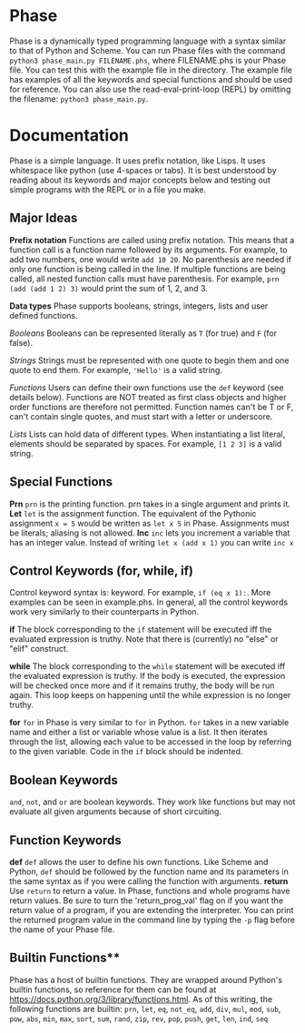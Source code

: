 # Phase
Phase is a dynamically typed programming language with a syntax similar to that of Python and Scheme.
You can run Phase files with the command `python3 phase_main.py FILENAME.phs`, where FILENAME.phs is your Phase file. You can test this with the example file in the directory. The example file has examples of all the keywords and special functions and should be used for reference. You can also use the read-eval-print-loop (REPL) by omitting the filename: `python3 phase_main.py`. 

# Documentation
Phase is a simple language. It uses prefix notation, like Lisps. It uses whitespace like python (use 4-spaces or tabs). It is best understood by reading about its keywords and major concepts below and testing out simple programs with the REPL or in a file you make.

## Major Ideas

**Prefix notation**
Functions are called using prefix notation. This means that a function call is a function name followed by its arguments.
For example, to add two numbers, one would write `add 10 20`. No parenthesis are needed if only one function is being called in the line. If multiple functions are being called, all nested function calls must have parenthesis. For example, `prn (add (add 1 2) 3)` would print the sum of 1, 2, and 3.

**Data types**
Phase supports booleans, strings, integers, lists and user defined functions.

*Booleans*
Booleans can be represented literally as `T` (for true) and `F` (for false). 

*Strings*
Strings must be represented with one quote to begin them and one quote to end them. For example, `'Hello'` is a valid string.

*Functions*
Users can define their own functions use the `def` keyword (see details below). Functions are NOT treated as first class objects and higher order functions are therefore not permitted. Function names can't be T or F, can't contain single quotes, and must start with a letter or underscore.

*Lists*
Lists can hold data of different types. When instantiating a list literal, elements should be separated by spaces. For example, `[1 2 3]` is a valid string.

## Special Functions 
**Prn**
`prn` is the printing function. prn takes in a single argument and prints it.
**Let**
`let` is the assignment function. The equivalent of the Pythonic assignment `x = 5` would be written as `let x 5` in Phase. Assignments must be literals; aliasing is not allowed.
**Inc**
`inc` lets you increment a variable that has an integer value. Instead of writing `let x (add x 1)` you can write `inc x`

## Control Keywords (for, while, if)
Control keyword syntax is: keyword<one space><open paren><keyword body><close paren>. For example, `if (eq x 1):`. More examples can be seen in example.phs. In general, all the control keywords work very similarly to their counterparts in Python.

**if**
The block corresponding to the `if` statement will be executed iff the evaluated expression is truthy. Note that there is (currently) no "else" or "elif" construct.

**while**
The block corresponding to the `while` statement will be executed iff the evaluated expression is truthy. If the body is executed, the expression will be checked once more and if it remains truthy, the body will be run again. This loop keeps on happening until the while expression is no longer truthy.

**for**
`for` in Phase is very similar to `for` in Python. `for` takes in a new variable name and either a list or variable whose value is a list. It then iterates through the list, allowing each value to be accessed in the loop by referring to the given variable. Code in the `if` block should be indented.

## Boolean Keywords
`and`, `not`, and `or` are boolean keywords. They work like functions but may not evaluate all given arguments because of short circuiting.


## Function Keywords
**def**
`def` allows the user to define his own functions. Like Scheme and Python, `def` should be followed by the function name and its parameters in the same syntax as if you were calling the function with arguments.
**return**
Use `return` to return a value. In Phase, functions and whole programs have return values. Be sure to turn the 'return_prog_val' flag on if you want the return value of a program, if you are extending the interpreter. You can print the returned program value in the command line by typing the `-p` flag before the name of your Phase file.

## Builtin Functions**
Phase has a host of builtin functions. They are wrapped around Python's builtin functions, so reference for them can be found at https://docs.python.org/3/library/functions.html. As of this writing, the following functions are builtin: 
`prn`, `let`, `eq`, `not_eq`, `add`, `div`, `mul`, `mod`, `sub`, `pow`, `abs`, `min`, `max`, `sort`, `sum`, `rand`, `zip`, `rev`, `pop`, `push`, `get`, `len`, `ind`, `seq`

